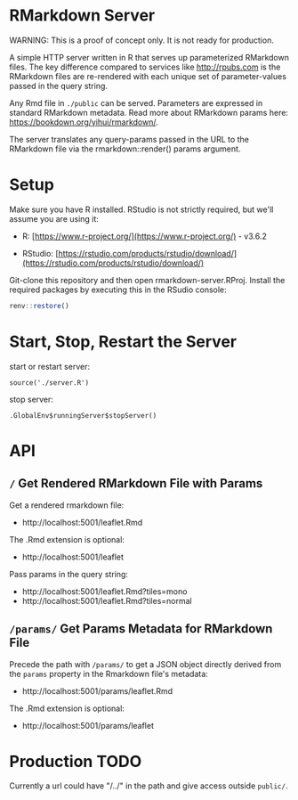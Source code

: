 # RMarkdown Server

WARNING: This is a proof of concept only. It is not ready for production.

A simple HTTP server written in R that serves up parameterized RMarkdown files. The key difference compared to services like http://rpubs.com is the RMarkdown files are re-rendered with each unique set of parameter-values passed in the query string.

Any Rmd file in `./public` can be served. Parameters are expressed in standard RMarkdown metadata. Read more about RMarkdown params here: https://bookdown.org/yihui/rmarkdown/.

The server translates any query-params passed in the URL to the RMarkdown file via the rmarkdown::render() params argument.

# Setup

Make sure you have R installed. RStudio is not strictly required, but we'll assume you are using it:

- R: [https://www.r-project.org/](https://www.r-project.org/) - v3.6.2

- RStudio: [https://rstudio.com/products/rstudio/download/](https://rstudio.com/products/rstudio/download/)

Git-clone this repository and then open rmarkdown-server.RProj. Install the required packages by executing this in the RSudio console:

```R
renv::restore()
```

# Start, Stop, Restart the Server

start or restart server:
```
source('./server.R')
```

stop server:
```
.GlobalEnv$runningServer$stopServer()
```

# API

## `/` Get Rendered RMarkdown File with Params

Get a rendered rmarkdown file:

* http://localhost:5001/leaflet.Rmd

The .Rmd extension is optional:

* http://localhost:5001/leaflet

Pass params in the query string:

* http://localhost:5001/leaflet.Rmd?tiles=mono
* http://localhost:5001/leaflet.Rmd?tiles=normal


## `/params/` Get Params Metadata for RMarkdown File

Precede the path with `/params/` to get a JSON object directly derived from the `params` property in the Rmarkdown file's metadata:

* http://localhost:5001/params/leaflet.Rmd

The .Rmd extension is optional:

* http://localhost:5001/params/leaflet


# Production TODO

Currently a url could have "/../" in the path and give access outside `public/`.
